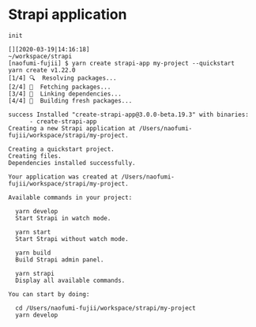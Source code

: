 # Strapi application

    init

    [][2020-03-19|14:16:18]
    ~/workspace/strapi
    [naofumi-fujii] $ yarn create strapi-app my-project --quickstart
    yarn create v1.22.0
    [1/4] 🔍  Resolving packages...
    [2/4] 🚚  Fetching packages...
    [3/4] 🔗  Linking dependencies...
    [4/4] 🔨  Building fresh packages...

    success Installed "create-strapi-app@3.0.0-beta.19.3" with binaries:
          - create-strapi-app
    Creating a new Strapi application at /Users/naofumi-fujii/workspace/strapi/my-project.

    Creating a quickstart project.
    Creating files.
    Dependencies installed successfully.

    Your application was created at /Users/naofumi-fujii/workspace/strapi/my-project.

    Available commands in your project:

      yarn develop
      Start Strapi in watch mode.

      yarn start
      Start Strapi without watch mode.

      yarn build
      Build Strapi admin panel.

      yarn strapi
      Display all available commands.

    You can start by doing:

      cd /Users/naofumi-fujii/workspace/strapi/my-project
      yarn develop
